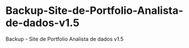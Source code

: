 # Backup-Site-de-Portfolio-Analista-de-dados-v1.5
Backup - Site de Portfolio Analista de dados v1.5
